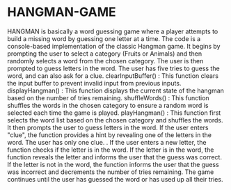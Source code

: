 # HANGMAN-GAME

HANGMAN is basically a word guessing game where a player attempts to build a missing word by guessing one letter at a time.
The code is a console-based implementation of the classic Hangman game.
It begins by prompting the user to select a category (Fruits or Animals) and then randomly selects a word from the chosen category.
The user is then prompted to guess letters in the word. The user has five tries to guess the word, and can also ask for a clue.
clearInputBuffer() : 
   This function clears the input buffer to prevent invalid input from previous inputs.
displayHangman() :
    This function displays the current state of the hangman based on the number of tries remaining.
shuffleWords() :
    This function shuffles the words in the chosen category to ensure a random word is selected each time the game is played.
playHangman() : 
    This function first selects the word list based on the chosen category and shuffles the words. 
It then prompts the user to guess letters in the word. If the user enters "clue", the function provides a hint
by revealing one of the letters in the word. The user has only one clue. . If the user enters a new letter, the function 
checks if the letter is in the word. If the letter is in the word, the function reveals the letter and informs the user 
that the guess was correct. If the letter is not in the word, the function informs the user that the guess was 
incorrect and decrements the number of tries remaining. The game continues until the user has guessed the word or has 
used up all their tries.
